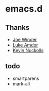 # emacs.d

## Thanks

- [Joe Winder](https://github.com/jwinder/emacs.d)
- [Luke Amdor](https://github.com/rubbish/rubbish-emacs-setup)
- [Kevin Nuckolls](https://github.com/knuckolls/knuckolls-emacs-config)

## todo

- smartparens
- mark-all
